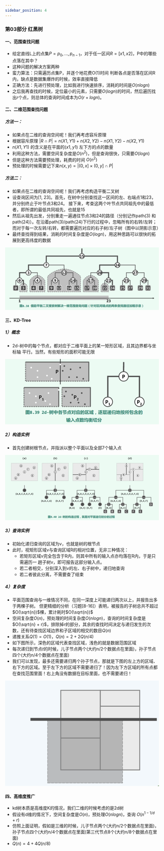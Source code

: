 ```yaml
---
sidebar_position: 4
---
```


### 第03部分 红黑树

#### 一、范围查找问题

- 给定直线L上的点集$P={p_0, ..., p_{n-1}}$，对于任一区间$R = [x1, x2]$，P中的哪些点落在其中？
- 这种问题的解决方案两种
- 蛮力算法：只需遍历点集P，并逐个地花费O(1)时间 判断各点是否落在区间R内，缺点是数据集爆炸的时候，效率直接降低
- 正确方法：先进行预处理，比如我进行快速排序，消耗的时间是$O(nlogn)$
- 之后我再查找的时候，定位最小的元素，只需要$O(logn)$的时间，然后遍历找出$r$个点，则总体的查询时间成本为$O(r + logn)$。

#### 二、二维范围查找问题

##### 方法一：

- 如果点在二维的查询空间呢！我们再考虑容斥原理
- 根据容斥原理 $|R \cap P| = n(X1,Y1) + n(X2, Y2) - n(X1,Y2) - n(X2, Y1)$
- $n(X1,Y1)$ 的含义是在平面的$(x1,y1)$ 左下方的点的数量
- 利用这种方法，需要空间复杂度是$O(n^2)$，但是查询很快，只需要$O(logn)$
- 但是这种方法需要预处理，耗费的时间 $O(n^2)$
- 预处理的时候需要记下来$n(x,y) = |(0,x] \times (0,y] \cap P|$

##### 方法二：

- 如果点在二维的查询空间呢！我们再考虑构造平衡二叉树
- 设查询区间为[1, 23]。首先，在树中分别查找这一区间的左、右端点1和23，并分别终止于叶节点3和24。 接下来，考查这两个叶节点共同祖先中的最低者，即所谓的最低共同祖先，也就是15
- 然后从祖先出发，分别重走一遍通往节点3和24的路径（分别记作path(3) 和path(24)）。在沿着path(3)/path(24)下行的过程中，忽略所有的右转/左转；而对于每一次左转/右转，都需要遍历对应的右子树/左子树（图中以阴影示意）
- 最终查找得到结果，消耗的时间复杂度是$O(logn)$，用这种思路可以很快的拓展到更高纬度的数据

![截屏2023-04-01 19.23.37](./3-KD%E6%A0%91.assets/%E6%88%AA%E5%B1%8F2023-04-01%2019.23.37.png)

#### 三、KD-Tree

##### 1）概念

- 2d-树中的每个节点，都对应于二维平面上的某一矩形区域，且其边界都与坐标轴 平行。当然，有些矩形的面积可能无限

![截屏2023-04-01 19.27.09](./3-KD%E6%A0%91.assets/%E6%88%AA%E5%B1%8F2023-04-01%2019.27.09.png)

##### 2）构造实例

- 首先创建树根节点，并指派以整个平面以及全部7个输入点

![截屏2023-04-01 19.28.01](./3-KD%E6%A0%91.assets/%E6%88%AA%E5%B1%8F2023-04-01%2019.28.01.png)

##### 3）查询实例

- 初始化递归查询的区域为v，也就是树的根节点
- 此时，视矩形区域v与查询区域R的相对位置，无非三种情况：
  - 若矩形区域v完全包含于R内，则其中所有的输入点亦均落在R内，于是只需遍历一 趟子树v，即可报告这部分输入点。
  - 若二者相交，分别深入到v的左、右子树中，递归地查询
  - 若二者彼此分离，不需要查了结束

##### 4）复杂度

- 平面范围查询与一维情况不同，在同一深度上可能递归两次以上，并报告出多于两棵子树。 但更精细的分析（习题[8-16]）表明，被报告的子树总共不超过$O(\sqrt{n})$棵，累计耗时$O(\sqrt{n})$
- 空间复杂度$O(n)$，预处理的时间复杂度$O(nlogn)$，查询的时间复杂度是$O(\sqrt{n} + r)$，排除掉$r$的部分，其余的查找时间决定与递归发生的次数，还有待查找区域边界和子区域的相交的数目$Q(n)$
- 递推关系$Q(1) = O(1)$，$Q(n) =2 + 2Q(n/4)$
- 如下图所示，深色的区域代表查找区域，浅色的就是数据范围区域
- 每次递归到节点$t$的时候，儿子节点两个(大约n/2个数据点在里面)，孙子节点四个(大约n/4个数据点在里面)
- 我们可以发现，最多还需要递归两个孙子节点，那就是下图的左上方的区域、右下方的区域。至于左下方的区域不需要递归了！因为左下方区域的所有点都在查找范围里面！右上角没有数据在目标里面，也不需要递归！

![截屏2023-04-01 19.52.42](./3-KD%E6%A0%91.assets/%E6%88%AA%E5%B1%8F2023-04-01%2019.52.42.png)

#### 四、高维度推广

- kd树本质是高维度K的情况，我们二维的时候考虑的是2d树
- 假设有d维的情况下，空间复杂度是$O(n)$，预处理$O(nlogn)$，查询 $O(n^{1-1/d} + r)$
- 仿照上面证明，假如是三维的时候，儿子节点两个(大约n/2个数据点在里面)，孙子节点四个(大约n/4个数据点在里面)第三代节点8个(大约n/8个数据点在里面)
- $Q(n) =4 + 4Q(n/8)$


